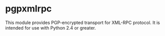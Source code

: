 pgpxmlrpc
=========

This module provides PGP-encrypted transport for XML-RPC protocol.
It is intended for use with Python 2.4 or greater.
